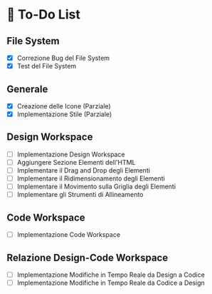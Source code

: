 # 📌 To-Do List

## File System
- [x] Correzione Bug del File System
- [x] Test del File System

## Generale
- [x] Creazione delle Icone (Parziale)
- [x] Implementazione Stile (Parziale)

## Design Workspace
- [ ] Implementazione Design Workspace
- [ ] Aggiungere Sezione Elementi dell'HTML
- [ ] Implementare il Drag and Drop degli Elementi
- [ ] Implementare il Ridimensionamento degli Elementi
- [ ] Implementare il Movimento sulla Griglia degli Elementi
- [ ] Implementare gli Strumenti di Allineamento

## Code Workspace
- [ ] Implementazione Code Workspace

## Relazione Design-Code Workspace
- [ ] Implementazione Modifiche in Tempo Reale da Design a Codice
- [ ] Implementazione Modifiche in Tempo Reale da Codice a Design
